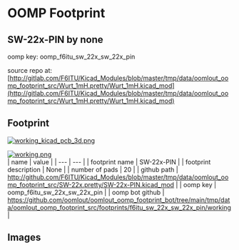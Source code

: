 # OOMP Footprint  
## SW-22x-PIN  by none  
  
oomp key: oomp_f6itu_sw_22x_sw_22x_pin  
  
source repo at: [http://gitlab.com/F6ITU/Kicad_Modules/blob/master/tmp/data/oomlout_oomp_footprint_src/Wurt_1mH.pretty/Wurt_1mH.kicad_mod](http://gitlab.com/F6ITU/Kicad_Modules/blob/master/tmp/data/oomlout_oomp_footprint_src/Wurt_1mH.pretty/Wurt_1mH.kicad_mod)  
## Footprint  
  
[![working_kicad_pcb_3d.png](working_kicad_pcb_3d_600.png)](working_kicad_pcb_3d.png)  
  
[![working.png](working_600.png)](working.png)  
| name | value | 
| --- | --- | 
| footprint name | SW-22x-PIN | 
| footprint description | None | 
| number of pads | 20 | 
| github path | http://github.com/F6ITU/Kicad_Modules/blob/master/tmp/data/oomlout_oomp_footprint_src/SW-22x.pretty/SW-22x-PIN.kicad_mod | 
| oomp key | oomp_f6itu_sw_22x_sw_22x_pin | 
| oomp bot github | https://github.com/oomlout/oomlout_oomp_footprint_bot/tree/main/tmp/data/oomlout_oomp_footprint_src/footprints/f6itu_sw_22x_sw_22x_pin/working | 
## Images  
